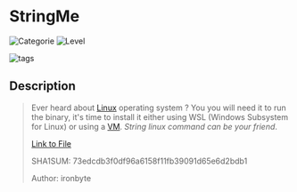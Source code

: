 # StringMe
![Categorie](https://img.shields.io/badge/Category-Reversing%20Engineering-red?style=for-the-badge) ![Level](https://img.shields.io/badge/Difficulty-Easy-green?style=for-the-badge)

![tags](https://img.shields.io/badge/Tag-String/Linux-blue)

## Description
> Ever heard about [Linux](https://www.digitalocean.com/community/tutorials/an-introduction-to-linux-basics) operating system ? You you will need it to run the binary, it's time to install it either using WSL (Windows Subsystem for Linux) 
> or using a [VM](https://www.vmware.com/topics/glossary/content/virtual-machine.html). *String linux command can be your friend*.
> 
> [Link to File](./stringMe)
>
> SHA1SUM: 73edcdb3f0df96a6158f11fb39091d65e6d2bdb1
>
> Author: ironbyte